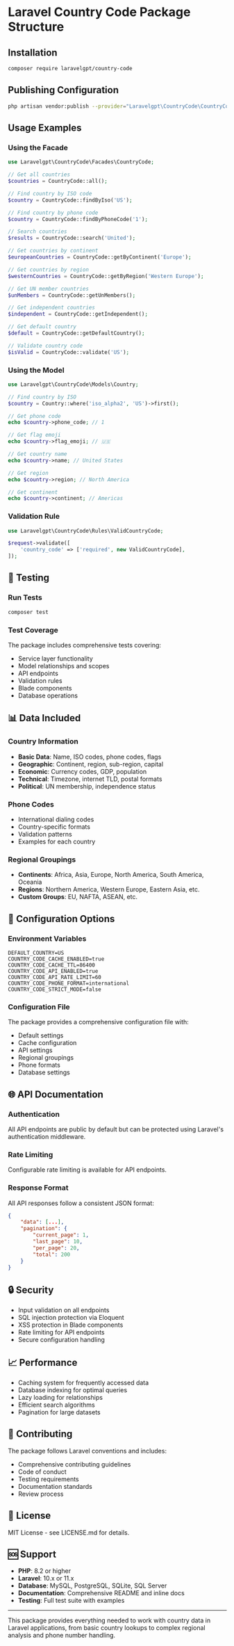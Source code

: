 # Laravel Country Code Package Structure

## Installation

```bash
composer require laravelgpt/country-code
```

## Publishing Configuration

```bash
php artisan vendor:publish --provider="Laravelgpt\CountryCode\CountryCodeServiceProvider"
```

## Usage Examples

### Using the Facade

```php
use Laravelgpt\CountryCode\Facades\CountryCode;

// Get all countries
$countries = CountryCode::all();

// Find country by ISO code
$country = CountryCode::findByIso('US');

// Find country by phone code
$country = CountryCode::findByPhoneCode('1');

// Search countries
$results = CountryCode::search('United');

// Get countries by continent
$europeanCountries = CountryCode::getByContinent('Europe');

// Get countries by region
$westernCountries = CountryCode::getByRegion('Western Europe');

// Get UN member countries
$unMembers = CountryCode::getUnMembers();

// Get independent countries
$independent = CountryCode::getIndependent();

// Get default country
$default = CountryCode::getDefaultCountry();

// Validate country code
$isValid = CountryCode::validate('US');
```

### Using the Model

```php
use Laravelgpt\CountryCode\Models\Country;

// Find country by ISO
$country = Country::where('iso_alpha2', 'US')->first();

// Get phone code
echo $country->phone_code; // 1

// Get flag emoji
echo $country->flag_emoji; // 🇺🇸

// Get country name
echo $country->name; // United States

// Get region
echo $country->region; // North America

// Get continent
echo $country->continent; // Americas
```

### Validation Rule

```php
use Laravelgpt\CountryCode\Rules\ValidCountryCode;

$request->validate([
    'country_code' => ['required', new ValidCountryCode],
]);
```

## 🧪 Testing

### Run Tests
```bash
composer test
```

### Test Coverage
The package includes comprehensive tests covering:
- Service layer functionality
- Model relationships and scopes
- API endpoints
- Validation rules
- Blade components
- Database operations

## 📊 Data Included

### Country Information
- **Basic Data**: Name, ISO codes, phone codes, flags
- **Geographic**: Continent, region, sub-region, capital
- **Economic**: Currency codes, GDP, population
- **Technical**: Timezone, internet TLD, postal formats
- **Political**: UN membership, independence status

### Phone Codes
- International dialing codes
- Country-specific formats
- Validation patterns
- Examples for each country

### Regional Groupings
- **Continents**: Africa, Asia, Europe, North America, South America, Oceania
- **Regions**: Northern America, Western Europe, Eastern Asia, etc.
- **Custom Groups**: EU, NAFTA, ASEAN, etc.

## 🔧 Configuration Options

### Environment Variables
```env
DEFAULT_COUNTRY=US
COUNTRY_CODE_CACHE_ENABLED=true
COUNTRY_CODE_CACHE_TTL=86400
COUNTRY_CODE_API_ENABLED=true
COUNTRY_CODE_API_RATE_LIMIT=60
COUNTRY_CODE_PHONE_FORMAT=international
COUNTRY_CODE_STRICT_MODE=false
```

### Configuration File
The package provides a comprehensive configuration file with:
- Default settings
- Cache configuration
- API settings
- Regional groupings
- Phone formats
- Database settings

## 🌐 API Documentation

### Authentication
All API endpoints are public by default but can be protected using Laravel's authentication middleware.

### Rate Limiting
Configurable rate limiting is available for API endpoints.

### Response Format
All API responses follow a consistent JSON format:
```json
{
    "data": [...],
    "pagination": {
        "current_page": 1,
        "last_page": 10,
        "per_page": 20,
        "total": 200
    }
}
```

## 🔒 Security

- Input validation on all endpoints
- SQL injection protection via Eloquent
- XSS protection in Blade components
- Rate limiting for API endpoints
- Secure configuration handling

## 📈 Performance

- Caching system for frequently accessed data
- Database indexing for optimal queries
- Lazy loading for relationships
- Efficient search algorithms
- Pagination for large datasets

## 🤝 Contributing

The package follows Laravel conventions and includes:
- Comprehensive contributing guidelines
- Code of conduct
- Testing requirements
- Documentation standards
- Review process

## 📄 License

MIT License - see LICENSE.md for details.

## 🆘 Support

- **PHP**: 8.2 or higher
- **Laravel**: 10.x or 11.x
- **Database**: MySQL, PostgreSQL, SQLite, SQL Server
- **Documentation**: Comprehensive README and inline docs
- **Testing**: Full test suite with examples

---

This package provides everything needed to work with country data in Laravel applications, from basic country lookups to complex regional analysis and phone number handling. 